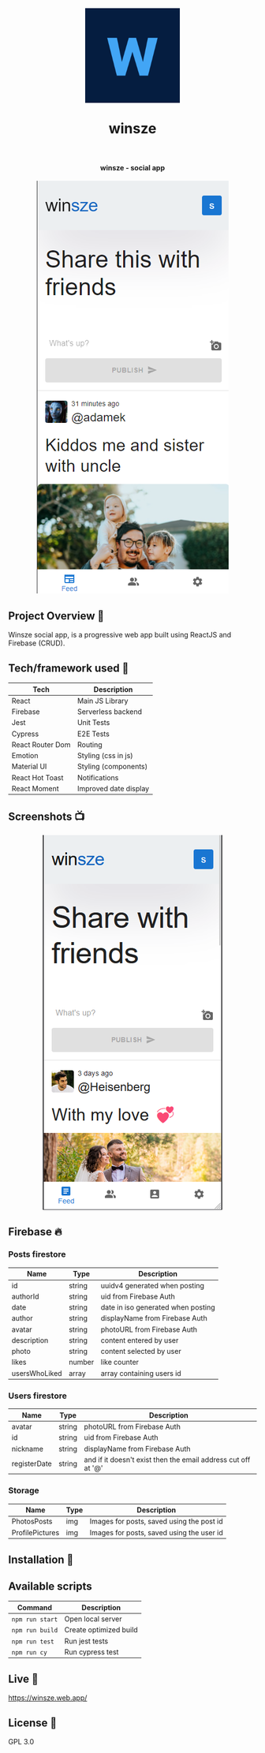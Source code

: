 <h1 align="center">

<br>

<p align="center">
<img src="public/logo192.png"  alt="Logo">
</p>
winsze

<br>
<br>

</h1>

<h4 align="center">winsze - social app</h4>

<p align="center">
  <a >
      <img src="public/assets/screens/auth-feed.png" alt="auth-feed">
  </a>
</p>

## Project Overview 🎉

Winsze social app, is a progressive web app built using ReactJS and Firebase
(CRUD).

## Tech/framework used 🔧

| Tech             | Description           |
| ---------------- | --------------------- |
| React            | Main JS Library       |
| Firebase         | Serverless backend    |
| Jest             | Unit Tests            |
| Cypress          | E2E Tests             |
| React Router Dom | Routing               |
| Emotion          | Styling (css in js)   |
| Material UI      | Styling (components)  |
| React Hot Toast  | Notifications         |
| React Moment     | Improved date display |

## Screenshots 📺

<p align="center">
    <img src="public/assets/screens/feed.png" alt="feed">
</p>

## Firebase 🔥

### Posts firestore

| Name          | Type   | Description                        |
| ------------- | ------ | ---------------------------------- |
| id            | string | uuidv4 generated when posting      |
| authorId      | string | uid from Firebase Auth             |
| date          | string | date in iso generated when posting |
| author        | string | displayName from Firebase Auth     |
| avatar        | string | photoURL from Firebase Auth        |
| description   | string | content entered by user            |
| photo         | string | content selected by user           |
| likes         | number | like counter                       |
| usersWhoLiked | array  | array containing users id          |

### Users firestore

| Name         | Type   | Description                                                   |
| ------------ | ------ | ------------------------------------------------------------- |
| avatar       | string | photoURL from Firebase Auth                                   |
| id           | string | uid from Firebase Auth                                        |
| nickname     | string | displayName from Firebase Auth                                |
| registerDate | string | and if it doesn't exist then the email address cut off at '@' |

### Storage

| Name            | Type | Description                               |
| --------------- | ---- | ----------------------------------------- |
| PhotosPosts     | img  | Images for posts, saved using the post id |
| ProfilePictures | img  | Images for posts, saved using the user id |

## Installation 💾

## Available scripts

| Command         | Description            |
| --------------- | ---------------------- |
| `npm run start` | Open local server      |
| `npm run build` | Create optimized build |
| `npm run test`  | Run jest tests         |
| `npm run cy`    | Run cypress test       |

## Live 📍

https://winsze.web.app/

## License 🔱

GPL 3.0
